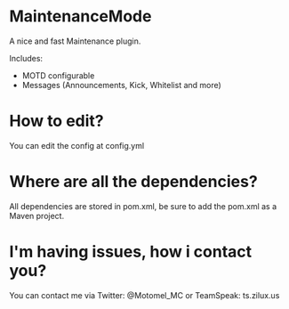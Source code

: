 # MaintenanceMode
A nice and fast Maintenance plugin. 

Includes:

- MOTD configurable
- Messages (Announcements, Kick, Whitelist and more)

# How to edit?
You can edit the config at config.yml

# Where are all the dependencies?
All dependencies are stored in pom.xml, be sure to add the pom.xml as a Maven project.

# I'm having issues, how i contact you?

You can contact me via Twitter: @Motomel_MC or TeamSpeak: ts.zilux.us
